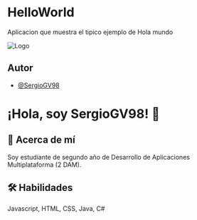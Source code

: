
# HelloWorld

Aplicacion que muestra el tipico ejemplo de Hola mundo


![Logo](https://github.com/SergioGV98/HelloWorld/blob/main/app/src/main/ic_launcher-playstore.png)


## Autor
- [@SergioGV98](https://github.com/SergioGV98)

# ¡Hola, soy SergioGV98! 👋


## 🚀 Acerca de mí
Soy estudiante de segundo año de Desarrollo de Aplicaciones Multiplataforma (2 DAM).


## 🛠 Habilidades
Javascript, HTML, CSS, Java, C#

